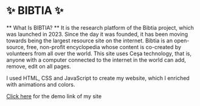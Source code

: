 # ✨ BIBTIA ✨
** What Is BIBTIA? **
It is the research platform of the Bibtia project, which was launched in 2023. Since the day it was founded, it has been moving towards being the largest resource site on the internet. Bibtia is an open-source, free, non-profit encyclopedia whose content is co-created by volunteers from all over the world. This site uses Ceşa technology, that is, anyone with a computer connected to the internet in the world can add, remove, edit on all pages.

I used HTML, CSS and JavaScript to create my website, which I enriched with animations and colors.

[Click here](https://seymanurosmanoglu.github.io/bibtia/) for the demo link of my site
